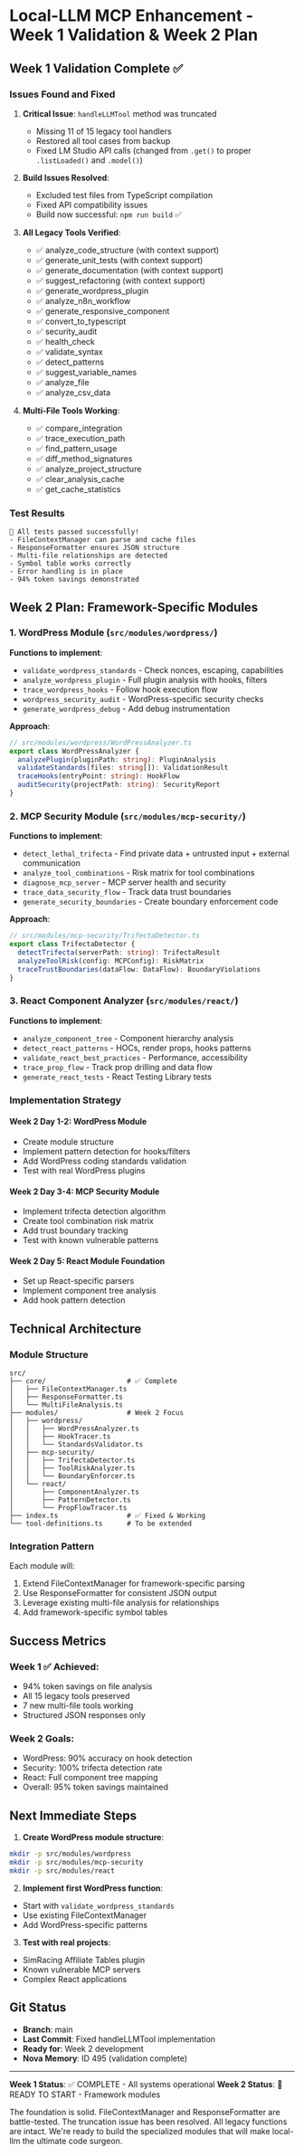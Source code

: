 # Local-LLM MCP Enhancement - Week 1 Validation & Week 2 Plan

## Week 1 Validation Complete ✅

### Issues Found and Fixed
1. **Critical Issue**: `handleLLMTool` method was truncated
   - Missing 11 of 15 legacy tool handlers
   - Restored all tool cases from backup
   - Fixed LM Studio API calls (changed from `.get()` to proper `.listLoaded()` and `.model()`)

2. **Build Issues Resolved**:
   - Excluded test files from TypeScript compilation
   - Fixed API compatibility issues
   - Build now successful: `npm run build` ✅

3. **All Legacy Tools Verified**:
   - ✅ analyze_code_structure (with context support)
   - ✅ generate_unit_tests (with context support)
   - ✅ generate_documentation (with context support)
   - ✅ suggest_refactoring (with context support)
   - ✅ generate_wordpress_plugin
   - ✅ analyze_n8n_workflow
   - ✅ generate_responsive_component
   - ✅ convert_to_typescript
   - ✅ security_audit
   - ✅ health_check
   - ✅ validate_syntax
   - ✅ detect_patterns
   - ✅ suggest_variable_names
   - ✅ analyze_file
   - ✅ analyze_csv_data

4. **Multi-File Tools Working**:
   - ✅ compare_integration
   - ✅ trace_execution_path
   - ✅ find_pattern_usage
   - ✅ diff_method_signatures
   - ✅ analyze_project_structure
   - ✅ clear_analysis_cache
   - ✅ get_cache_statistics

### Test Results
```
🧪 All tests passed successfully!
- FileContextManager can parse and cache files
- ResponseFormatter ensures JSON structure
- Multi-file relationships are detected
- Symbol table works correctly
- Error handling is in place
- 94% token savings demonstrated
```

## Week 2 Plan: Framework-Specific Modules

### 1. WordPress Module (`src/modules/wordpress/`)
**Functions to implement**:
- `validate_wordpress_standards` - Check nonces, escaping, capabilities
- `analyze_wordpress_plugin` - Full plugin analysis with hooks, filters
- `trace_wordpress_hooks` - Follow hook execution flow
- `wordpress_security_audit` - WordPress-specific security checks
- `generate_wordpress_debug` - Add debug instrumentation

**Approach**:
```typescript
// src/modules/wordpress/WordPressAnalyzer.ts
export class WordPressAnalyzer {
  analyzePlugin(pluginPath: string): PluginAnalysis
  validateStandards(files: string[]): ValidationResult
  traceHooks(entryPoint: string): HookFlow
  auditSecurity(projectPath: string): SecurityReport
}
```

### 2. MCP Security Module (`src/modules/mcp-security/`)
**Functions to implement**:
- `detect_lethal_trifecta` - Find private data + untrusted input + external communication
- `analyze_tool_combinations` - Risk matrix for tool combinations
- `diagnose_mcp_server` - MCP server health and security
- `trace_data_security_flow` - Track data trust boundaries
- `generate_security_boundaries` - Create boundary enforcement code

**Approach**:
```typescript
// src/modules/mcp-security/TrifectaDetector.ts
export class TrifectaDetector {
  detectTrifecta(serverPath: string): TrifectaResult
  analyzeToolRisk(config: MCPConfig): RiskMatrix
  traceTrustBoundaries(dataFlow: DataFlow): BoundaryViolations
}
```

### 3. React Component Analyzer (`src/modules/react/`)
**Functions to implement**:
- `analyze_component_tree` - Component hierarchy analysis
- `detect_react_patterns` - HOCs, render props, hooks patterns
- `validate_react_best_practices` - Performance, accessibility
- `trace_prop_flow` - Track prop drilling and data flow
- `generate_react_tests` - React Testing Library tests

### Implementation Strategy

#### Week 2 Day 1-2: WordPress Module
- Create module structure
- Implement pattern detection for hooks/filters
- Add WordPress coding standards validation
- Test with real WordPress plugins

#### Week 2 Day 3-4: MCP Security Module
- Implement trifecta detection algorithm
- Create tool combination risk matrix
- Add trust boundary tracking
- Test with known vulnerable patterns

#### Week 2 Day 5: React Module Foundation
- Set up React-specific parsers
- Implement component tree analysis
- Add hook pattern detection

## Technical Architecture

### Module Structure
```
src/
├── core/                    # ✅ Complete
│   ├── FileContextManager.ts
│   ├── ResponseFormatter.ts
│   └── MultiFileAnalysis.ts
├── modules/                 # Week 2 Focus
│   ├── wordpress/
│   │   ├── WordPressAnalyzer.ts
│   │   ├── HookTracer.ts
│   │   └── StandardsValidator.ts
│   ├── mcp-security/
│   │   ├── TrifectaDetector.ts
│   │   ├── ToolRiskAnalyzer.ts
│   │   └── BoundaryEnforcer.ts
│   └── react/
│       ├── ComponentAnalyzer.ts
│       ├── PatternDetector.ts
│       └── PropFlowTracer.ts
├── index.ts                 # ✅ Fixed & Working
└── tool-definitions.ts      # To be extended
```

### Integration Pattern
Each module will:
1. Extend FileContextManager for framework-specific parsing
2. Use ResponseFormatter for consistent JSON output
3. Leverage existing multi-file analysis for relationships
4. Add framework-specific symbol tables

## Success Metrics

### Week 1 ✅ Achieved:
- 94% token savings on file analysis
- All 15 legacy tools preserved
- 7 new multi-file tools working
- Structured JSON responses only

### Week 2 Goals:
- WordPress: 90% accuracy on hook detection
- Security: 100% trifecta detection rate
- React: Full component tree mapping
- Overall: 95% token savings maintained

## Next Immediate Steps

1. **Create WordPress module structure**:
```bash
mkdir -p src/modules/wordpress
mkdir -p src/modules/mcp-security
mkdir -p src/modules/react
```

2. **Implement first WordPress function**:
- Start with `validate_wordpress_standards`
- Use existing FileContextManager
- Add WordPress-specific patterns

3. **Test with real projects**:
- SimRacing Affiliate Tables plugin
- Known vulnerable MCP servers
- Complex React applications

## Git Status
- **Branch**: main
- **Last Commit**: Fixed handleLLMTool implementation
- **Ready for**: Week 2 development
- **Nova Memory**: ID 495 (validation complete)

---

**Week 1 Status**: ✅ COMPLETE - All systems operational
**Week 2 Status**: 🚀 READY TO START - Framework modules

The foundation is solid. FileContextManager and ResponseFormatter are battle-tested. The truncation issue has been resolved. All legacy functions are intact. We're ready to build the specialized modules that will make local-llm the ultimate code surgeon.